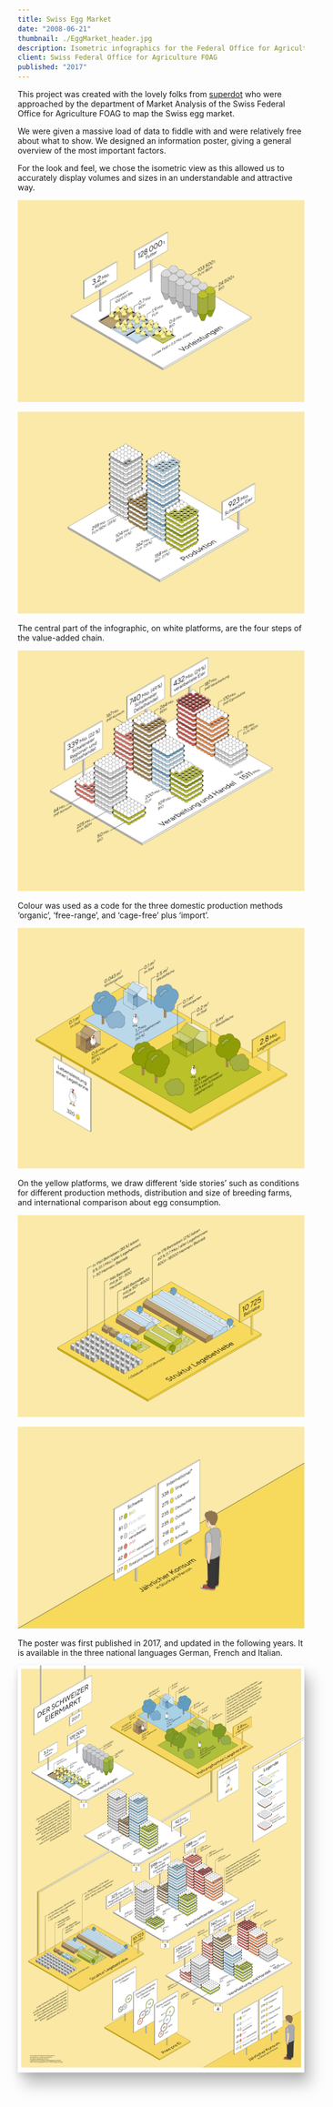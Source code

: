 ```yaml
---
title: Swiss Egg Market
date: "2008-06-21"
thumbnail: ./EggMarket_header.jpg
description: Isometric infographics for the Federal Office for Agriculture FOAG  – a project created with the lovely folks from superdot.studio.
client: Swiss Federal Office for Agriculture FOAG
published: "2017"
---
```


This project was created with the lovely folks from [superdot](https://www.superdot.studio/) who were approached by the department of Market Analysis of the Swiss Federal Office for Agriculture FOAG to map the Swiss egg market.

We were given a massive load of data to fiddle with and were relatively free about what to show. We designed an information poster, giving a general overview of the most important factors.

For the look and feel, we chose the isometric view as this allowed us to accurately display volumes and sizes in an understandable and attractive way.


<div class="kg-card kg-image-card  kg-width-wide ">

![Egg market chicken and food](./EggMarket_Vorleistungen_de.jpg)

</div>

<div class="kg-card kg-image-card  kg-width-wide ">

![Egg market production](./EggMarket_Produktion_de.jpg)

</div>

The central part of the infographic, on white platforms, are the four steps of the value-added chain.

<div class="kg-card kg-image-card  kg-width-wide ">

![Egg market trade](./EggMarket_Handel_de.jpg)

</div>

Colour was used as a code for the three domestic production methods ‘organic’, ‘free-range’, and ‘cage-free’ plus ‘import’.

<div class="kg-card kg-image-card kg-width-wide ">

![Egg market production methods](./EggMarket_Haltungsformen_de.jpg)

</div>

On the yellow platforms, we draw different ‘side stories’ such as conditions for different production methods, distribution and size of breeding farms, and international comparison about egg consumption.

<div class="kg-card kg-image-card  kg-width-wide ">

![Egg market breeding farms](./EggMarket_Legebetriebe_de.jpg)

</div>

<div class="kg-card kg-image-card  kg-width-wide ">

![Egg market consumption](./EggMarket_Konsum_de.jpg)

</div>

The poster was first published in 2017, and updated in the following years. It is available in the three national languages German, French and Italian.

<div class="kg-card kg-image-card kg-width-wide"  style="box-shadow: 0 5px 10px rgba(0, 0, 0, 0.1), 10px 20px 25px rgba(0, 0, 0, 0.25);">

![Egg market final poster](./EggMarket_poster.jpg)

</div>
